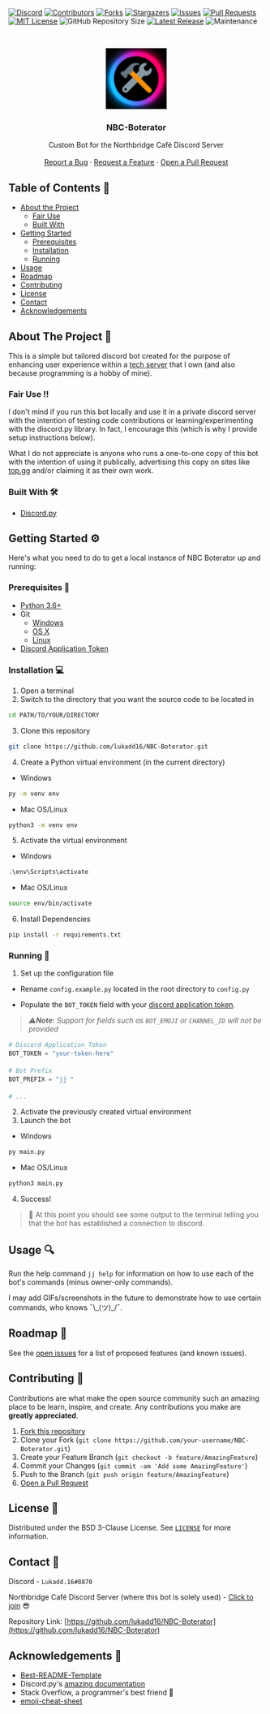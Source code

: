 <!--
Note on how to make documentation suggestions/changes? (would be commented out like this)
-->



<!--
*** CTRL + SHIFT + V to preview
-->



<!-- PROJECT SHIELDS -->
[![Discord][discord-shield]][discord-url]
[![Contributors][contributors-shield]][contributors-url]
[![Forks][forks-shield]][forks-url]
[![Stargazers][stars-shield]][stars-url]
[![Issues][issues-shield]][issues-url]
[![Pull Requests][pr-shield]][pr-url]
[![MIT License][license-shield]][license-url]
![GitHub Repository Size][repo-size-shield]
[![Latest Release][release-shield]][release-url]
![Maintenance][maintain-shield]



<!-- PROJECT LOGO -->
<br />
<p align="center">
  <a href="https://github.com/lukadd16/NBC-Boterator">
    <img src="data/images/logos/NBC Boterator_Aura.jpg" alt="Logo" width="120" height="120">
  </a>

  <h3 align="center">NBC-Boterator</h3>

  <p align="center">
    Custom Bot for the Northbridge Café Discord Server
    <br />
    <br />
    <a href="https://github.com/lukadd16/NBC-Boterator/issues/new/choose">Report a Bug</a>
    ·
    <a href="https://github.com/lukadd16/NBC-Boterator/issues/new/choose">Request a Feature</a>
    ·
    <a href="https://github.com/lukadd16/NBC-Boterator/compare">Open a Pull Request</a>
  </p>
</p>



<!-- TABLE OF CONTENTS -->
## Table of Contents :bookmark_tabs:

* [About the Project](#about-the-project-wave)
  * [Fair Use](#fair-use-bangbang)
  * [Built With](#built-with-hammer_and_wrench)
* [Getting Started](#getting-started-gear)
  * [Prerequisites](#prerequisites-toolbox)
  * [Installation](#installation-computer)
  * [Running](#running-runner)
* [Usage](#usage-mag)
* [Roadmap](#roadmap-construction)
* [Contributing](#contributing-handshake)
* [License](#license-page_facing_up)
* [Contact](#contact-dart)
* [Acknowledgements](#acknowledgements-loudspeaker)



<!-- ABOUT THE PROJECT -->
## About The Project :wave:

This is a simple but tailored discord bot created for the purpose of enhancing user experience within a [tech server][discord-url] that I own (and also because programming is a hobby of mine).

### Fair Use :bangbang:

I don't mind if you run this bot locally and use it in a private discord server with the intention of testing code contributions or learning/experimenting with the discord<span>.py<span> library. In fact, I encourage this (which is why I provide setup instructions below).

What I do not appreciate is anyone who runs a one-to-one copy of this bot with the intention of using it publically, advertising this copy on sites like [top.gg](https://top.gg) and/or claiming it as their own work.

### Built With :hammer_and_wrench:

* [Discord.py](https://pypi.org/project/discord.py/)



<!-- GETTING STARTED -->
## Getting Started :gear:

Here's what you need to do to get a local instance of NBC Boterator up and running:

### Prerequisites :toolbox:

* [Python 3.6+](https://www.python.org/downloads/)
* Git
  * [Windows](https://gitforwindows.org/)
  * [OS X](https://git-scm.com/download/mac)
  * [Linux](https://git-scm.com/download/linux)
* [Discord Application Token](https://discordpy.readthedocs.io/en/latest/discord.html)
<!-- https://git-scm.com/book/en/v2/Getting-Started-Installing-Git -->

### Installation :computer:

1. Open a terminal
2. Switch to the directory that you want the source code to be located in
```sh
cd PATH/TO/YOUR/DIRECTORY
```
3. Clone this repository
```sh
git clone https://github.com/lukadd16/NBC-Boterator.git
```
4. Create a Python virtual environment (in the current directory)
* Windows
```cmd
py -m venv env
```
* Mac OS/Linux
```sh
python3 -m venv env
```
5. Activate the virtual environment
* Windows
```cmd
.\env\Scripts\activate
```
* Mac OS/Linux
```sh
source env/bin/activate
```
6. Install Dependencies
```sh
pip install -r requirements.txt
```

### Running :runner:

1. Set up the configuration file
* Rename `config.example.py` located in the root directory to `config.py`
<!-- If ever decide to make a proper wiki, create own guide for how to make a discord app & bot account -->
* Populate the `BOT_TOKEN` field with your [discord application token](https://discordpy.readthedocs.io/en/latest/discord.html).
> _:warning:**Note:** Support for fields such as `BOT_EMOJI` or `CHANNEL_ID` will not be provided_
```py
# Discord Application Token
BOT_TOKEN = "your-token-here"

# Bot Prefix
BOT_PREFIX = "jj "

# ...
```
2. Activate the previously created virtual environment
3. Launch the bot
* Windows
```cmd
py main.py
```
* Mac OS/Linux
```sh
python3 main.py
```
4. Success!
> :tada: At this point you should see some output to the terminal telling you that the bot has established a connection to discord.



<!-- USAGE EXAMPLES -->
## Usage :mag:

Run the help command `jj help` for information on how to use each of the bot's commands (minus owner-only commands).

I may add GIFs/screenshots in the future to demonstrate how to use certain commands, who knows ¯\\\_(ツ)_\/¯.



<!-- ROADMAP -->
## Roadmap :construction:

See the [open issues](https://github.com/lukadd16/NBC-Boterator/issues) for a list of proposed features (and known issues).



<!-- CONTRIBUTING -->
<!--
Add a proper CONTRIBUTING.md file down the line with sections on conduct, issue/PR title format (to match automation), etc.
-->
## Contributing :handshake:

Contributions are what make the open source community such an amazing place to be learn, inspire, and create. Any contributions you make are **greatly appreciated**.

1. [Fork this repository](https://github.com/lukadd16/NBC-Boterator/fork)
2. Clone your Fork (`git clone https://github.com/your-username/NBC-Boterator.git`)
2. Create your Feature Branch (`git checkout -b feature/AmazingFeature`)
3. Commit your Changes (`git commit -am 'Add some AmazingFeature'`) <!--git -am tag stages all tracked, modified files before committing-->
4. Push to the Branch (`git push origin feature/AmazingFeature`)
5. [Open a Pull Request](`https://github.com/lukadd16/NBC-Boterator/compare`)



<!-- LICENSE -->
## License :page_facing_up:

Distributed under the BSD 3-Clause License. See [`LICENSE`](https://github.com/lukadd16/NBC-Boterator/blob/master/LICENSE) for more information.



<!-- CONTACT -->
## Contact :dart:

Discord - `Lukadd.16#8870`

Northbridge Café Discord Server (where this bot is solely used) - [Click to join][discord-url] :sunglasses:

Repository Link: [https://github.com/lukadd16/NBC-Boterator](https://github.com/lukadd16/NBC-Boterator)



<!-- ACKNOWLEDGEMENTS -->
## Acknowledgements :loudspeaker:

* [Best-README-Template](https://github.com/othneildrew/Best-README-Template)
* Discord.py's [amazing documentation](https://discordpy.readthedocs.io/en/latest/)
* Stack Overflow, a programmer's best friend :pray:
* [emoji-cheat-sheet](https://github.com/ikatyang/emoji-cheat-sheet)



<!-- MARKDOWN LINKS & IMAGES -->
<!-- https://www.markdownguide.org/basic-syntax/#reference-style-links -->

<!-- [discord-shield]: https://img.shields.io/discord/667059292125265941?style=flat-square -->
<!-- [discord-shield]: https://img.shields.io/discord/667059292125265941?color=7289DA&logo=discord&logoColor=ffffff&style=flat-square -->
[discord-shield]: https://discord.com/api/guilds/667059292125265941/widget.png
[discord-url]: https://discord.gg/Wzv2BVQ
[contributors-shield]: https://img.shields.io/github/contributors/lukadd16/NBC-Boterator.svg?style=flat-square
[contributors-url]: https://github.com/lukadd16/NBC-Boterator/graphs/contributors
[forks-shield]: https://img.shields.io/github/forks/lukadd16/NBC-Boterator.svg?style=flat-square
[forks-url]: https://github.com/lukadd16/NBC-Boterator/network/members
[stars-shield]: https://img.shields.io/github/stars/lukadd16/NBC-Boterator.svg?style=flat-square
[stars-url]: https://github.com/lukadd16/NBC-Boterator/stargazers
[issues-shield]: https://img.shields.io/github/issues/lukadd16/NBC-Boterator.svg?style=flat-square
[issues-url]: https://github.com/lukadd16/NBC-Boterator/issues
[pr-shield]: https://img.shields.io/github/issues-pr/lukadd16/NBC-Boterator?style=flat-square
[pr-url]: https://github.com/lukadd16/NBC-Boterator/pulls
[license-shield]: https://img.shields.io/github/license/lukadd16/NBC-Boterator.svg?style=flat-square
[license-url]: https://github.com/lukadd16/NBC-Boterator/blob/master/LICENSE
[repo-size-shield]: https://img.shields.io/github/repo-size/lukadd16/NBC-Boterator?style=flat-square
<!--[repo-url]: https://github.com/lukadd16/NBC-Boterator-->
[release-shield]: https://img.shields.io/github/v/release/lukadd16/NBC-Boterator?sort=semver&style=flat-square
[release-url]: https://github.com/lukadd16/NBC-Boterator/releases
[maintain-shield]: https://img.shields.io/maintenance/yes/2021?style=flat-square
